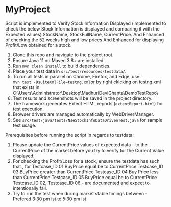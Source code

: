 # MyProject
Script is implemented to Verify Stock Information Displayed (implemented to check the below Stock Information is displayed and comparing it with the Expected values)
StockName, StockFullName, CurrentPrice.
And Enhanced of checking the 52 weeks high and low prices
And Enhanced for displaying Profit/Low obtained for a stock.

1. Clone this repo and navigate to the project root.
2. Ensure Java 11 nd Maven 3.8+ are installed.
3. Run `mvn clean install` to build dependencies.
4. Place your test data in `src/test/resources/testdata/`.
5. To run all tests in parallel on Chrome, Firefox, and Edge, use:  
   `mvn test -DsuiteXmlFile=testng.xml`or
   by right  ckicking on testng.xml that exists in C:\Users\Administrator\Desktop\MadhuriDeviGhanta\DemoTestRepo\
6. Test results and screenshots will be saved in the project directory.
7. The framework generates Extent HTML reports (`extentReport.html`) for test execution.
8. Browser drivers are managed automatically by WebDriverManager.
9. See `src/test/java/tests/NseStockInfoDataDrivenTest.java` for sample test usage.

Prerequisites before running the script in regards to testdata:
1. Please update the CurrentPrice values of expected data - to the CurrentPrice of the market before you try to verify for the Current Value displayed.
2. For checking the Profit/Loss for a stock, ensure the testdata has such that , for
Testcase_ID 01 BuyPrice equal be to CurrentPrice
Testcase_ID 03 BuyPrice greater than CurrentPrice
Testcase_ID 04 Buy Price less than CurrentPrice
Testcase_ID 05 BuyPrice equal be to CurrentPrice
Testcase_ID 02, Testcase_ID 06 - are documented and expect to intentionally fail.
3. Try to run the test when during market stable timings between - Prefered 3:30 pm ist to 5:30 pm ist
